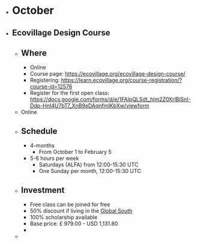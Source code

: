 - # October
- ## Ecovillage Design Course
	- ## Where
		- Online
		- Course page: https://ecovillage.org/ecovillage-design-course/
		- Registering: https://learn.ecovillage.org/course-registration/?course-id=12576
		- Register for the first open class: https://docs.google.com/forms/d/e/1FAIpQLSdt_hlm2Z0XrlBlSnI-Ddp-HnI4U7bT7_XnB9eDAqnfmIKbXw/viewform
	- Online
	- ## Schedule
		- 4-months
			- From October 1 to February 5
		- 5-6 hours per week
			- Saturdays (ALFA) from  12:00-15:30 UTC
			- One Sunday per month, 12:00-15:30 UTC
	- ## Investment
		- Free class can be joined for free
		- 50% discount if living in the [Global South](https://www.worldatlas.com/articles/what-is-the-global-south.html)
		- 100% scholarship available
		- Base price: £ 979.00 - USD 1,131.80
		-
	-